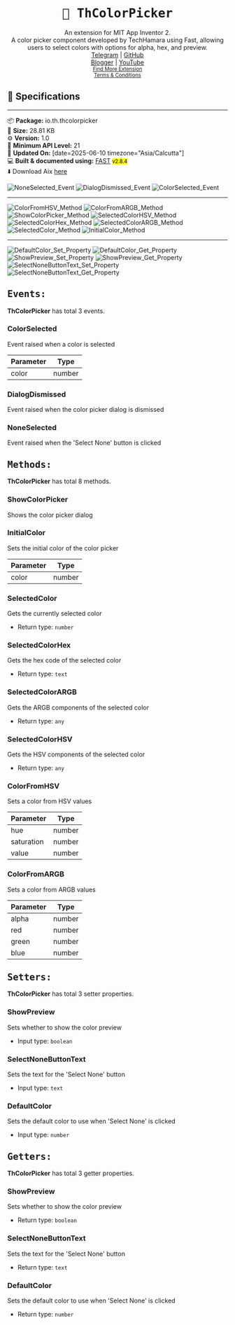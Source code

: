 <div align="center">
<h1><kbd>🧩 ThColorPicker</kbd></h1>
An extension for MIT App Inventor 2.<br>
A color picker component developed by TechHamara using Fast, allowing users to select colors with options for alpha, hex, and preview.<br><a href='https://t.me/techhamara91/' target='_blank'>Telegram</a> | <a href='https://github.com/TechHamara/' target='_blank'>GitHub</a><br><a href='https://techhamara.blogspot.com/' target='_blank'>Blogger</a> | <a href='https://m.youtube.com/c/TECHHAMARA?sub_confirmation=1' target='_blank'>YouTube</a><br><a href='https://github.com/TechHamara/Th_Free_Extensions' target='_blank'><small><u>Find More Extension</u></small></a><br><a href='https://github.com/TechHamara/Th_Extensions_List/blob/main/LICENSE.md#terms-and-conditions-for-the-extension' target='_blank'><small><u>Terms & Conditions</u></small></a>
</div>

## 📝 Specifications
* **
📦 **Package:** io.th.thcolorpicker<br>
💾 **Size:** 28.81 KB<br>
⚙️ **Version:** 1.0<br>
📱 **Minimum API Level:** 21<br>
📅 **Updated On:** [date=2025-06-10 timezone="Asia/Calcutta"]<br>
💻 **Built & documented using:** [FAST](https://community.appinventor.mit.edu/t/fast-an-efficient-way-to-build-extensions/129103?u=jewel) <small><mark>v2.8.4</mark></small><br>
⬇️ Download Aix [here](https://buymeacoffee.com/techhamara/e/428909)<br>


![NoneSelected_Event](https://github.com/user-attachments/assets/4472d9f0-18cd-4de3-a3e4-88b38a224466)
![DialogDismissed_Event](https://github.com/user-attachments/assets/61a1084d-5453-4535-a534-edd93230d71f)
![ColorSelected_Event](https://github.com/user-attachments/assets/bcc24700-081c-400f-8c94-3c42501e4ebc)

-----

![ColorFromHSV_Method](https://github.com/user-attachments/assets/eba04d7d-bfa2-41f6-b691-2e92261ef2d4)
![ColorFromARGB_Method](https://github.com/user-attachments/assets/efa098af-7210-4947-a05f-df44a67e0e56)
![ShowColorPicker_Method](https://github.com/user-attachments/assets/b1d1755f-e46b-418c-a0f6-1624fcea7f90)
![SelectedColorHSV_Method](https://github.com/user-attachments/assets/b4f29c7e-2c88-4295-a09b-30ab3c2d111e)
![SelectedColorHex_Method](https://github.com/user-attachments/assets/7da5dc12-b3a8-4395-96bc-c03c03faa591)
![SelectedColorARGB_Method](https://github.com/user-attachments/assets/7042ff60-94c3-4980-a0d4-0a8de0c60aeb)
![SelectedColor_Method](https://github.com/user-attachments/assets/54aabb51-2f5e-4b31-abbb-09b291ebba66)
![InitialColor_Method](https://github.com/user-attachments/assets/680cc607-66bf-44cc-a78d-6d7a0989e820)

-----

![DefaultColor_Set_Property](https://github.com/user-attachments/assets/d66e5811-d0d7-49f1-8cbe-2f7892905ade)
![DefaultColor_Get_Property](https://github.com/user-attachments/assets/d39a45d3-0db7-4af4-84e5-f80bf500ecd3)
![ShowPreview_Set_Property](https://github.com/user-attachments/assets/11b2daff-b8ce-47dd-9ff7-94e5b9319e4a)
![ShowPreview_Get_Property](https://github.com/user-attachments/assets/cf6f3e5d-6859-4dce-9b3b-b4a884235b1b)
![SelectNoneButtonText_Set_Property](https://github.com/user-attachments/assets/0e9eb561-231e-4aaf-bdd8-9a9b296c75a0)
![SelectNoneButtonText_Get_Property](https://github.com/user-attachments/assets/6cde0f91-ab47-4f06-aa92-0eb66e45a424)


## <kbd>Events:</kbd>
**ThColorPicker** has total 3 events.

### ColorSelected
Event raised when a color is selected

| Parameter | Type
| - | - |
| color | number

### DialogDismissed
Event raised when the color picker dialog is dismissed

### NoneSelected
Event raised when the 'Select None' button is clicked

## <kbd>Methods:</kbd>
**ThColorPicker** has total 8 methods.

### ShowColorPicker
Shows the color picker dialog

### InitialColor
Sets the initial color of the color picker

| Parameter | Type
| - | - |
| color | number

### SelectedColor
Gets the currently selected color

* Return type: `number`

### SelectedColorHex
Gets the hex code of the selected color

* Return type: `text`

### SelectedColorARGB
Gets the ARGB components of the selected color

* Return type: `any`

### SelectedColorHSV
Gets the HSV components of the selected color

* Return type: `any`

### ColorFromHSV
Sets a color from HSV values

| Parameter | Type
| - | - |
| hue | number
| saturation | number
| value | number

### ColorFromARGB
Sets a color from ARGB values

| Parameter | Type
| - | - |
| alpha | number
| red | number
| green | number
| blue | number

## <kbd>Setters:</kbd>
**ThColorPicker** has total 3 setter properties.

### ShowPreview
Sets whether to show the color preview

* Input type: `boolean`

### SelectNoneButtonText
Sets the text for the 'Select None' button

* Input type: `text`

### DefaultColor
Sets the default color to use when 'Select None' is clicked

* Input type: `number`

## <kbd>Getters:</kbd>
**ThColorPicker** has total 3 getter properties.

### ShowPreview
Sets whether to show the color preview

* Return type: `boolean`

### SelectNoneButtonText
Sets the text for the 'Select None' button

* Return type: `text`

### DefaultColor
Sets the default color to use when 'Select None' is clicked

* Return type: `number`


